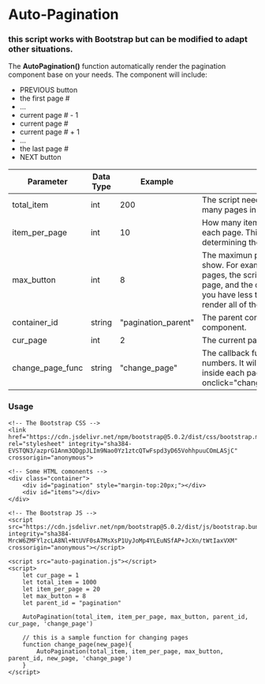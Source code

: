 # Auto-Pagination

### this script works with Bootstrap but can be modified to adapt other situations.
The **AutoPagination()** function automatically render the pagination component base on your needs. The component will include:
- PREVIOUS button
- the first page #
- ...
- current page # - 1
- current page #
- current page # + 1
- ...
- the last page #
- NEXT button

| Parameter        	| Data Type 	| Example             	| Description                                                                                                                                                                                                                                              	|
|------------------	|-----------	|---------------------	|----------------------------------------------------------------------------------------------------------------------------------------------------------------------------------------------------------------------------------------------------------	|
| total_item       	| int       	| 200                 	| The script needs this value to determine how many pages in total.                                                                                                                                                                                        	|
| item_per_page    	| int       	| 10                  	| How many items do you want to display for each page. This value is only used for determining the total page number.                                                                                                                                      	|
| max_button       	| int       	| 8                   	| The maximun pagination button you want to show. For example, if you have more than 8 pages, the script will only render the first, last page, and the current page and its neighbors. If you have less than 8 pages, the script will render all of them. 	|
| container_id     	| string    	| "pagination_parent" 	| The parent container id for the pagination component.                                                                                                                                                                                                    	|
| cur_page         	| int       	| 2                   	| The current page number.                                                                                                                                                                                                                                 	|
| change_page_func 	| string    	| "change_page"       	| The callback function for clicking the page numbers. It will be used as an onclick attribute inside each page button. Example: onclick="change_page(page_number_integer)"                                                                                	|

### Usage

```
<!-- The Bootstrap CSS -->
<link href="https://cdn.jsdelivr.net/npm/bootstrap@5.0.2/dist/css/bootstrap.min.css" rel="stylesheet" integrity="sha384-EVSTQN3/azprG1Anm3QDgpJLIm9Nao0Yz1ztcQTwFspd3yD65VohhpuuCOmLASjC" crossorigin="anonymous">

<!-- Some HTML comonents -->
<div class="container">
    <div id="pagination" style="margin-top:20px;"></div>
    <div id="items"></div>
</div>

<!-- The Bootstrap JS -->
<script src="https://cdn.jsdelivr.net/npm/bootstrap@5.0.2/dist/js/bootstrap.bundle.min.js" integrity="sha384-MrcW6ZMFYlzcLA8Nl+NtUVF0sA7MsXsP1UyJoMp4YLEuNSfAP+JcXn/tWtIaxVXM" crossorigin="anonymous"></script>

<script src="auto-pagination.js"></script>
<script>
    let cur_page = 1
    let total_item = 1000
    let item_per_page = 20
    let max_button = 8
    let parent_id = "pagination"

    AutoPagination(total_item, item_per_page, max_button, parent_id, cur_page, 'change_page')

    // this is a sample function for changing pages
    function change_page(new_page){
        AutoPagination(total_item, item_per_page, max_button, parent_id, new_page, 'change_page')
    }
</script>
```

